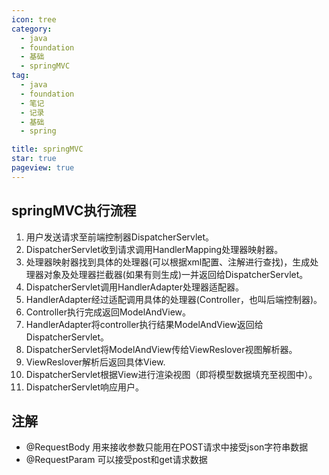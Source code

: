 ```yaml
---
icon: tree
category:
  - java
  - foundation
  - 基础
  - springMVC
tag:
  - java
  - foundation
  - 笔记
  - 记录
  - 基础
  - spring

title: springMVC
star: true
pageview: true
---
```


## springMVC执行流程
1. 用户发送请求至前端控制器DispatcherServlet。
2. DispatcherServlet收到请求调用HandlerMapping处理器映射器。
3. 处理器映射器找到具体的处理器(可以根据xml配置、注解进行查找)，生成处理器对象及处理器拦截器(如果有则生成)一并返回给DispatcherServlet。
4.  DispatcherServlet调用HandlerAdapter处理器适配器。
5. HandlerAdapter经过适配调用具体的处理器(Controller，也叫后端控制器)。
6. Controller执行完成返回ModelAndView。
7. HandlerAdapter将controller执行结果ModelAndView返回给DispatcherServlet。
8. DispatcherServlet将ModelAndView传给ViewReslover视图解析器。
9. ViewReslover解析后返回具体View.
10. DispatcherServlet根据View进行渲染视图（即将模型数据填充至视图中）。 
11. DispatcherServlet响应用户。

## 注解
* @RequestBody 用来接收参数只能用在POST请求中接受json字符串数据
* @RequestParam 可以接受post和get请求数据